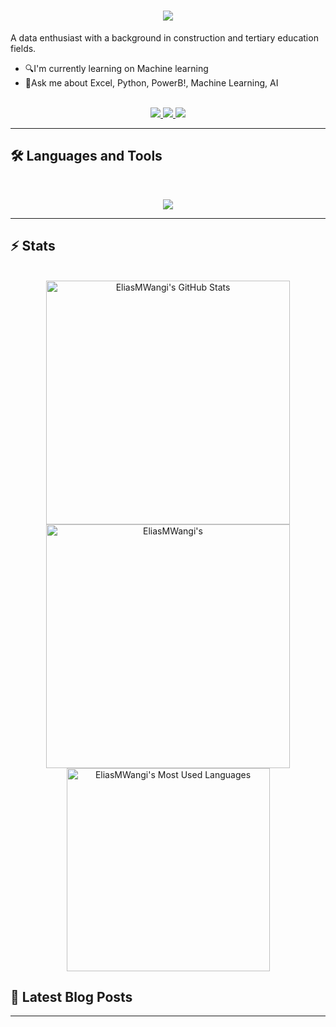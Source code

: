 <h1 align="center">
    <img src="https://readme-typing-svg.herokuapp.com/?font=Inter&size=48&center=true&vCenter=true&width=500&height=70&color=4493F8&duration=4000&lines=Hi+There!+👋;+I'm+Elias;+Data+Scientist/Analyst!;" />
</h1>

A data enthusiast with a background in construction and tertiary education fields. 

- 🔍I'm currently learning on Machine learning
- 🤝Ask me about Excel, Python, PowerB!, Machine Learning, AI

<br>

<div align="center">
  <a href="contentwriterelias@gmail.com">
    <img src="https://img.shields.io/badge/Gmail-333333?style=for-the-badge&logo=gmail&logoColor=red" />
  </a>
  <a href="https://www.linkedin.com/in/elias-gathiramwangi/" target="_blank">
    <img src="https://img.shields.io/badge/LinkedIn-0077B5?style=for-the-badge&logo=linkedin&logoColor=white" target="_blank" />
  </a>
  <a href="https://medium.com/@contentwriterelias" target="_blank">
    <img src="https://img.shields.io/badge/Medium-000000?style=for-the-badge&logo=medium&logoColor=white" target="_blank" />
  </a>
</div>

<hr>

## 🛠️ Languages and Tools

<br>

<p align="center">
  <img src="https://skillicons.dev/icons?i=python,ai,sqlite,mongodb,postgres" />  
</p>

<hr>

## ⚡️ Stats

<br>

<div align=center>
  <img width=390 src="https://github-readme-stats.vercel.app/api?username=eliasmwangi-dataanalyst&theme=transparent&count_private=true&show_icons=true&rank_icon=github&locale=en" alt="EliasMWangi's GitHub Stats" />
  <img width=390 src="https://github-readme-streak-stats.herokuapp.com/?user=eliasmwangi-dataanalyst&theme=transparent&count_private=true&border_radius=10&locale=en" alt="EliasMWangi's" />
  <img width=325 src="https://github-readme-stats.vercel.app/api/top-langs?username=eliasmwangi-dataanalyst&theme=transparent&layout=donut&hide=css&langs_count=8&border_radius=10&show_icons=true&locale=en" alt="EliasMWangi's Most Used Languages" />
</div>

## 📕 Latest Blog Posts
<!-- BLOG-POST-LIST:START -->
<!-- BLOG-POST-LIST:END -->

<hr>
<!--
**EliasMwangi-DataAnalyst/eliasmwangi-dataanalyst** is a ✨ _special_ ✨ repository because its `README.md` (this file) appears on your GitHub profile.

Here are some ideas to get you started:

- 🔭 I’m currently working on ...
- 🌱 I’m currently learning ...
- 👯 I’m looking to collaborate on ...
- 🤔 I’m looking for help with ...
- 💬 Ask me about ...
- 📫 How to reach me: ...
- 😄 Pronouns: ...
- ⚡ Fun fact: ...
-->
